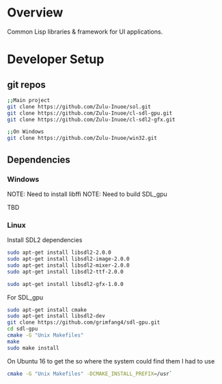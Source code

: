 # Overview
Common Lisp libraries & framework for UI applications.

# Developer Setup

## git repos

``` bash
;;Main project
git clone https://github.com/Zulu-Inuoe/sol.git
git clone https://github.com/Zulu-Inuoe/cl-sdl-gpu.git
git clone https://github.com/Zulu-Inuoe/cl-sdl2-gfx.git

;;On Windows
git clone https://github.com/Zulu-Inuoe/win32.git
```

## Dependencies

### Windows
NOTE: Need to install libffi
NOTE: Need to build SDL_gpu

TBD

### Linux

Install SDL2 dependencies

``` bash
sudo apt-get install libsdl2-2.0.0
sudo apt-get install libsdl2-image-2.0.0
sudo apt-get install libsdl2-mixer-2.0.0
sudo apt-get install libsdl2-ttf-2.0.0

sudo apt-get install libsdl2-gfx-1.0.0
```

For SDL_gpu

``` bash
sudo apt-get install cmake
sudo apt-get install libsdl2-dev
git clone https://github.com/grimfang4/sdl-gpu.git
cd sdl-gpu
cmake -G "Unix Makefiles"
make
sudo make install
```

On Ubuntu 16 to get the so where the system could find them I had to use

``` bash
cmake -G "Unix Makefiles" -DCMAKE_INSTALL_PREFIX=/usr`
```